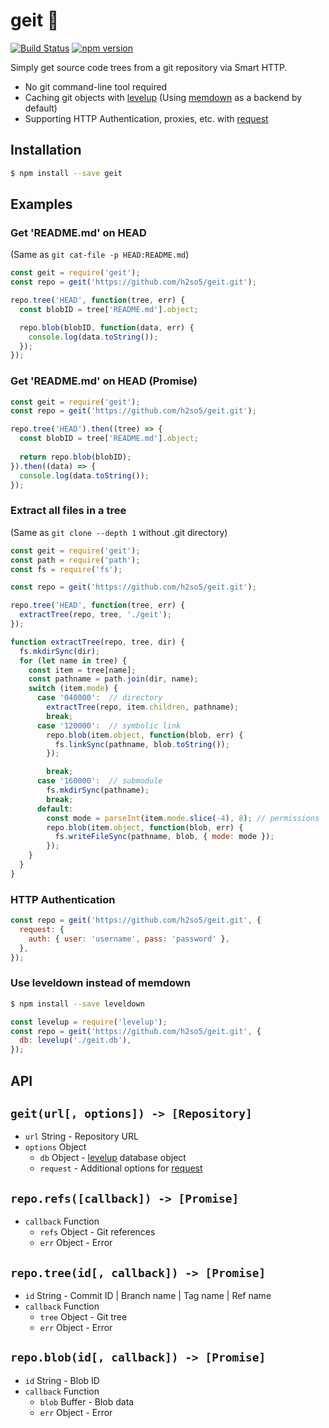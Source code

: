 # geit 🐐

[![Build Status](https://travis-ci.org/h2so5/geit.svg?branch=master)](https://travis-ci.org/h2so5/geit)
[![npm version](https://badge.fury.io/js/geit.svg)](https://badge.fury.io/js/geit)

Simply get source code trees from a git repository via Smart HTTP.

- No git command-line tool required
- Caching git objects with [levelup](https://github.com/level/levelup) (Using [memdown](https://github.com/level/memdown) as a backend by default)
- Supporting HTTP Authentication, proxies, etc. with [request](https://github.com/request/request)

## Installation

```bash
$ npm install --save geit
```

## Examples

### Get 'README.md' on HEAD

(Same as `git cat-file -p HEAD:README.md`)

```javascript
const geit = require('geit');
const repo = geit('https://github.com/h2so5/geit.git');

repo.tree('HEAD', function(tree, err) {
  const blobID = tree['README.md'].object;

  repo.blob(blobID, function(data, err) {
    console.log(data.toString());
  });
});
```

### Get 'README.md' on HEAD (Promise)

```javascript
const geit = require('geit');
const repo = geit('https://github.com/h2so5/geit.git');

repo.tree('HEAD').then((tree) => {
  const blobID = tree['README.md'].object;
  
  return repo.blob(blobID);
}).then((data) => {
  console.log(data.toString());
});
```

### Extract all files in a tree

(Same as `git clone --depth 1` without .git directory)

```javascript
const geit = require('geit');
const path = require('path');
const fs = require('fs');

const repo = geit('https://github.com/h2so5/geit.git');

repo.tree('HEAD', function(tree, err) {
  extractTree(repo, tree, './geit');
});

function extractTree(repo, tree, dir) {
  fs.mkdirSync(dir);
  for (let name in tree) {
    const item = tree[name];
    const pathname = path.join(dir, name);
    switch (item.mode) {
      case '040000':  // directory
        extractTree(repo, item.children, pathname);
        break;
      case '120000':  // symbolic link
        repo.blob(item.object, function(blob, err) {
          fs.linkSync(pathname, blob.toString());
        });

        break;
      case '160000':  // submodule
        fs.mkdirSync(pathname);
        break;
      default:
        const mode = parseInt(item.mode.slice(-4), 8); // permissions
        repo.blob(item.object, function(blob, err) {
          fs.writeFileSync(pathname, blob, { mode: mode });
        });
    }
  }
}
```

### HTTP Authentication
```javascript
const repo = geit('https://github.com/h2so5/geit.git', {
  request: {
    auth: { user: 'username', pass: 'password' },
  },
});
```

### Use leveldown instead of memdown
```bash
$ npm install --save leveldown
```

```javascript
const levelup = require('levelup');
const repo = geit('https://github.com/h2so5/geit.git', {
  db: levelup('./geit.db'),
});
```

## API

## `geit(url[, options]) -> [Repository]`

- `url` String - Repository URL
- `options` Object
  - `db` Object - [levelup](https://github.com/level/levelup) database object
  - `request` - Additional options for [request](https://github.com/request/request)

## `repo.refs([callback]) -> [Promise]`

- `callback` Function
  - `refs` Object - Git references
  - `err` Object - Error

## `repo.tree(id[, callback]) -> [Promise]`

- `id` String - Commit ID | Branch name | Tag name | Ref name
- `callback` Function
  - `tree` Object - Git tree
  - `err` Object - Error

## `repo.blob(id[, callback]) -> [Promise]`

- `id` String - Blob ID
- `callback` Function
  - `blob` Buffer - Blob data
  - `err` Object - Error
